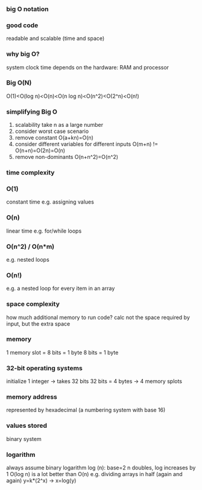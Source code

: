 ### big O notation
### good code
readable and scalable (time and space)

### why big O?
system clock time depends on the hardware: RAM and processor

### Big O(N)
O(1)<O(log n)<O(n)<O(n log n)<O(n^2)<O(2^n)<O(n!)

### simplifying Big O
1. scalability
take n as a large number
2. consider worst case scenario
3. remove constant
O(a+kn)=O(n)
4. consider different variables for different inputs
O(m+n) != O(n+n)=O(2n)=O(n)
5. remove non-dominants
O(n+n^2)=O(n^2)

### time complexity
### O(1)
constant time
e.g. assigning values

### O(n)
linear time
e.g. for/while loops

### O(n^2) / O(n*m)
e.g. nested loops

### O(n!)
e.g. a nested loop for every item in an array

### space complexity
how much additional memory to run code?
calc not the space required by input, but the extra space

### memory
1 memory slot = 8 bits = 1 byte
8 bits = 1 byte

### 32-bit operating systems
initialize 1 integer -> takes 32 bits
32 bits = 4 bytes -> 4 memory splots

### memory address
represented by hexadecimal (a numbering system with base 16)

### values stored
binary system

### logarithm
always assume binary logarithm
log (n): base=2
n doubles, log increases by 1
O(log n) is a lot better than O(n)
e.g. dividing arrays in half (again and again)
y=k*(2^x) -> x=log(y)
